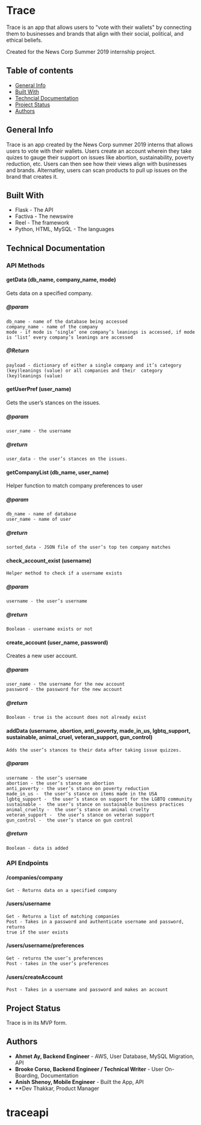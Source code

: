 # Trace
Trace is an app that allows users to "vote with their wallets" by connecting them to businesses and brands that align with their social, political, and ethical beliefs. 

Created for the News Corp Summer 2019 internship project.

## Table of contents
* [General Info](#general-info)
* [Built With](#built-with)
* [Techncial Documentation](#technical-documentation)
* [Project Status](#project-status)
* [Authors](#authors)

## General Info
Trace is an app created by the News Corp summer 2019 interns that allows users to vote with their wallets. Users create an account wherein they take quizes to gauge their support on issues like abortion, sustainability, poverty reduction, etc. Users can then see how their views align with businesses and brands. Alternatley, users can scan products to pull up issues on the brand that creates it. 

## Built With
* Flask - The API
* Factiva - The newswire
* Reel - The framework
* Python, HTML, MySQL - The languages

## Technical Documentation
   ### API Methods
  #### getData (db_name, company_name, mode)	
   Gets data on a specified company. 
##### @param 
	db_name - name of the database being accessed
	company_name - name of the company
	mode - if mode is ‘single’ one company’s leanings is accessed, if mode is ‘list’ every company’s leanings are accessed
##### @Return 
    payload - dictionary of either a single company and it’s category (key)leanings (value) or all companies and their  category (key)leanings (value)

#### getUserPref (user_name)	
  Gets the user’s stances on the issues.
##### @param 
	user_name - the username
##### @return 
    user_data - the user’s stances on the issues.
  
#### getCompanyList (db_name, user_name)	
  Helper function to match company preferences to user
##### @param 
    db_name - name of database
    user_name - name of user
##### @return
    sorted_data - JSON file of the user’s top ten company matches

#### check_account_exist (username)
    Helper method to check if a username exists
##### @param
    username - the user’s username
##### @return 
    Boolean - username exists or not

#### create_account (user_name, password)
  Creates a new user account.
##### @param
    user_name - the username for the new account
    password - the password for the new account
##### @return 
    Boolean - true is the account does not already exist

#### addData (username, abortion, anti_poverty, made_in_us, lgbtq_support, sustainable, animal_cruel, veteran_support, gun_control)
    Adds the user’s stances to their data after taking issue quizzes. 
##### @param
    username - the user’s username
    abortion - the user’s stance on abortion
    anti_poverty - the user’s stance on poverty reduction
    made_in_us -  the user’s stance on items made in the USA
    lgbtq_support -  the user’s stance on support for the LGBTQ community
    sustainable -  the user’s stance on sustainable business practices
    animal_cruelty -  the user’s stance on animal cruelty
    veteran_support -  the user’s stance on veteran support
    gun_control -  the user’s stance on gun control
##### @return 
    Boolean - data is added

### API Endpoints
#### /companies/company
    Get - Returns data on a specified company

#### /users/username
    Get - Returns a list of matching companies
  	Post - Takes in a password and authenticate username and password, returns 
    true if the user exists

#### /users/username/preferences    
    Get - returns the user’s preferences
    Post - takes in the user’s preferences 	

#### /users/createAccount	
    Post - Takes in a username and password and makes an account


## Project Status
Trace is in its MVP form.

## Authors
* **Ahmet Ay, Backend Engineer**  - AWS, User Database, MySQL Migration, API
* **Brooke Corso, Backend Engineer / Technical Writer** - User On-Boarding, Documentation
* **Anish Shenoy, Mobile Engineer** - Built the App, API
* **Dev Thakkar, Product Manager
# traceapi
